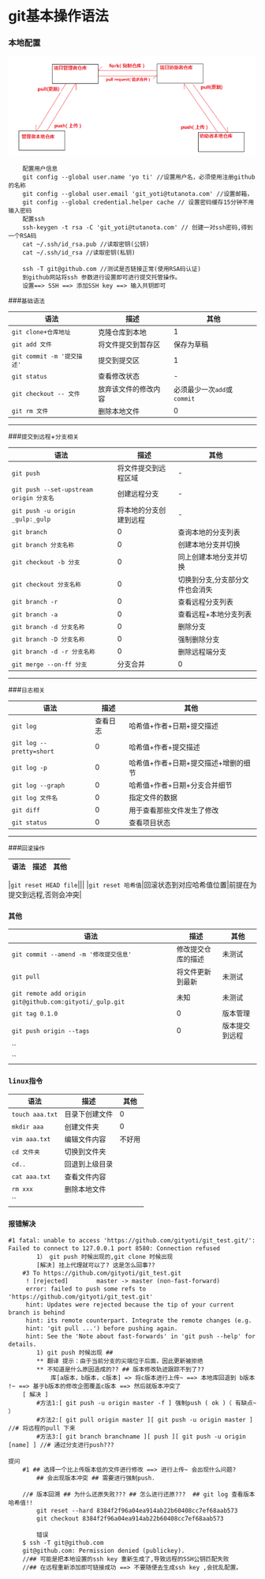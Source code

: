 
# git基本操作语法
### 本地配置
![图1](https://github.com/gityoti/log/blob/master/images/git01.png '111')
```
    配置用户信息
    git config --global user.name 'yo ti' //设置用户名，必须使用注册github的名称
    git config --global user.email 'git_yoti@tutanota.com' //设置邮箱，
    git config --global credential.helper cache // 设置密码缓存15分钟不用输入密码
    配置ssh
    ssh-keygen -t rsa -C 'git_yoti@tutanota.com' // 创建一对ssh密码,得到一个RSA码
    cat ~/.ssh/id_rsa.pub //读取密钥(公钥)
    cat ~/.ssh/id_rsa //读取密钥(私钥)

    ssh -T git@github.com //测试是否链接正常(使用RSA码认证)
    到github网站将ssh 参数进行设置即可进行提交托管操作。
    设置==> SSH ==> 添加SSH key ==> 输入共钥即可
```


###`基础语法`

|语法|描述|其他|
|---|---|---|
|`git clone+仓库地址`|克隆仓库到本地|1|
|`git add 文件`|将文件提交到暂存区|保存为草稿|
|`git commit -m '提交描述'`|提交到提交区|1|
|`git status`|查看修改状态|-|
|`git checkout -- 文件`|放弃该文件的修改内容|必须最少一次`add`或`commit`|
|`git rm 文件`|删除本地文件|0|
---
###`提交到远程`+`分支相关`

|语法|描述|其他|
|---|---|---|
|`git push`|将文件提交到远程区域|-|
|`git push --set-upstream origin 分支名`|创建远程分支|-|
|`git push -u origin _gulp:_gulp`|将本地的分支创建到远程|-|
|`git branch`|0|查询本地的分支列表|
|`git branch 分支名称`|0|创建本地分支并切换|
|`git checkout -b 分支`|0|同上创建本地分支并切换|
|`git checkout 分支名称`|0|切换到分支,分支部分文件也会消失|
|`git branch -r`|0|查看远程分支列表|
|`git branch -a`|0|查看远程+本地分支列表|
|`git branch -d 分支名称`|0|删除分支|
|`git branch -D 分支名称`|0|强制删除分支|
|`git branch -d -r 分支名称`|0|删除远程端分支|
|`git merge --on-ff 分支`|分支合并|0|
---
###`日志相关`

|语法|描述|其他|
|---|---|---|
|`git log`|查看日志|哈希值+作者+日期+提交描述|
|`git log --pretty=short`|0|哈希值+作者+提交描述|
|`git log -p`|0|哈希值+作者+日期+提交描述+增删的细节|
|`git log --graph`|0|哈希值+作者+日期+分支合并细节|
|`git log 文件名`|0|指定文件的数据|
|`git diff`|0|用于查看那些文件发生了修改|
|`git status`|0|查看项目状态|
---
###`回滚操作`

|语法|描述|其他|
|---|---|---|

|`git reset HEAD file`|||
|`git reset 哈希值`|回滚状态到对应哈希值位置|前提在为提交到远程,否则会冲突|


### `其他`

|语法|描述|其他|
|---|---|---|
|`git commit --amend -m '修改提交信息'`|修改提交仓库的描述|未测试|
|`git pull`|将文件更新到最新|未测试|
|`git remote add origin git@github.com:gityoti/_gulp.git`|未知|未测试|
|`git tag 0.1.0`|0|版本管理|
|`git push origin --tags`|0|版本提交到远程|
|``|||
|``|||

### `linux指令`
|语法|描述|其他|
|---|---|---|
|`touch aaa.txt`|目录下创建文件|0|
|`mkdir aaa`|创建文件夹|0|
|`vim aaa.txt`|编辑文件内容|不好用|
|`cd 文件夹`|切换到文件夹||
|`cd..`|回退到上级目录||
|`cat aaa.txt`|查看文件内容||
|`rm xxx`|删除本地文件||
|``|||


### `报错解决`
    #1 fatal: unable to access 'https://github.com/gityoti/git_test.git/': Failed to connect to 127.0.0.1 port 8580: Connection refused
    		1） git push 时候出现的,git clone 时候出现
    		[解决] 挂上代理就可以了? 这是怎么回事??
    	#3 To https://github.com/gityoti/git_test.git
     	 ! [rejected]        master -> master (non-fast-forward)
    	 error: failed to push some refs to 'https://github.com/gityoti/git_test.git'
    	 hint: Updates were rejected because the tip of your current branch is behind
    	 hint: its remote counterpart. Integrate the remote changes (e.g.
    	 hint: 'git pull ...') before pushing again.
    	 hint: See the 'Note about fast-forwards' in 'git push --help' for details.
    		1) git push 时候出现 ##
    		** 翻译 提示：由于当前分支的尖端位于后面，因此更新被拒绝
    		** 不知道是什么原因造成的?? ## 版本修改轨迹跟踪不到了??
    			库[a版本，b版本，c版本] => 将c版本进行上传~ ==> 本地库回退到 b版本 !~ ==> 基于b版本的修改企图覆盖c版本 ==> 然后就版本冲突了
    	[ 解决 ]
    		#方法1:[ git push -u origin master -f ] 强制push ( ok )（ 有缺点~ ）
    		#方法2:[ git pull origin master ][ git push -u origin master ] //# 将远程的pull 下来
    		#方法3:[ git branch branchname ][ push ][ git push -u origin [name] ] //# 通过分支进行push???

    提问
    	#1 ## 选择一个比上传版本低的文件进行修改 ==> 进行上传~ 会出现什么问题?
    		## 会出现版本冲突 ## 需要进行强制push.

    	//# 版本回溯 ## 为什么还原失败??? ## 怎么进行还原???  ## git log 查看版本哈希值!!
    		git reset --hard 8384f2f96a04ea914ab22b60408cc7ef68aab573
    		git checkout 8384f2f96a04ea914ab22b60408cc7ef68aab573

    		错误
        $ ssh -T git@github.com
        git@github.com: Permission denied (publickey).
        //## 可能是把本地设置的ssh key 重新生成了,导致远程的SSH公钥匹配失败
        //## 在远程重新添加即可链接成功 ==> 不要随便去生成ssh key ,会扰乱配置。
